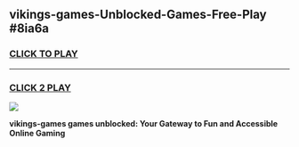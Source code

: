 
## vikings-games-Unblocked-Games-Free-Play #8ia6a
<h3>
<a href="https://us.freeplayer.one?title=vikings-games&ref=9M">CLICK TO PLAY</a></h3>
<hr>

<h3>
<a href="https://us.freeplayer.one?title=vikings-games&ref=9M">CLICK 2 PLAY</a>
  
</h3>

<a href="https://us.freeplayer.one?title=vikings-games&ref=9M"><img src="https://clearcache.store/games.png"></a>


**vikings-games games unblocked: Your Gateway to Fun and Accessible Online Gaming**
